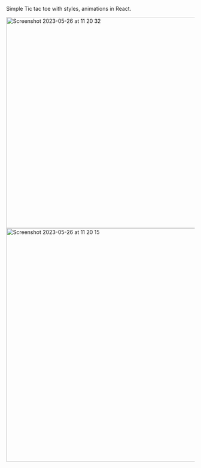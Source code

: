 Simple Tic tac toe with styles, animations in React.

<img width="563" alt="Screenshot 2023-05-26 at 11 20 32" src="https://github.com/Wiiolis/tic-tac-toe/assets/35303961/bbecc169-1cd5-4323-9078-3bf239f2d709">
<img width="623" alt="Screenshot 2023-05-26 at 11 20 15" src="https://github.com/Wiiolis/tic-tac-toe/assets/35303961/49a39da2-3655-43f4-b70c-bec7bcfad774">
